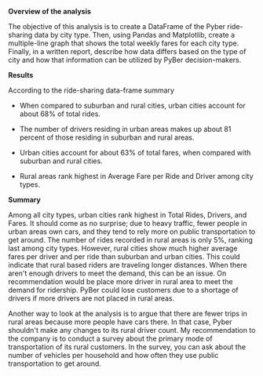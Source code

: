 **Overview of the analysis**

The objective of this analysis is to create a DataFrame of the Pyber ride-sharing data by city type. Then, using Pandas and Matplotlib, create a multiple-line graph that shows the total weekly fares for each city type. Finally, in a written report,  describe how data differs based on the type of city and how that information can be utilized by PyBer decision-makers.


**Results**

According to the ride-sharing data-frame summary

* When compared to suburban and rural cities, urban cities account for about 68% of total rides.

* The number of drivers residing in urban areas makes up about 81 percent of those residing in suburban and rural areas.

* Urban cities account for about 63% of total fares, when compared with suburban and rural cities. 

* Rural areas rank highest in Average Fare per Ride and Driver among city types.


**Summary** 

Among all city types, urban cities rank highest in Total Rides, Drivers, and Fares. It should come as no surprise; due to heavy traffic, fewer people in urban areas own cars, and they tend to rely more on public transportation to get around. The number of rides recorded in rural areas is only 5%, ranking last among city types. However, rural cities show much higher average fares per driver and per ride than suburban and urban cities. This could indicate that rural based riders are traveling longer distances. When there aren't enough drivers to meet the demand, this can be an issue. On recommendation would be place more driver in rural area to meet the demand for ridership. PyBer could lose customers due to a shortage of drivers if more drivers are not placed in rural areas.

Another way to look at the analysis is to argue that there are fewer trips in rural areas because more people have cars there. In that case, Pyber shouldn't make any changes to its rural driver count. My recommendation to the company is to conduct a survey about the primary mode of transportation of its rural customers. In the survey, you can ask about the number of vehicles per household and how often they use public transportation to get around.   
